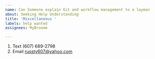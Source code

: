 ```yaml
---
name: Can Someone explain Git and workflow management to a layman
about: Seeking Help Understanding
title: 'Miscellaneous '
labels: help wanted
assignees: MyBroome

---
```


1. Text ‪(607) 689-2798‬
2. Email russty607@yahoo.com
